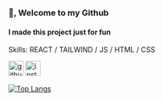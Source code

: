 ### 👋, Welcome to my Github
#### I made this project just for fun

Skills: REACT / TAILWIND / JS / HTML / CSS

[<img src='https://cdn.jsdelivr.net/npm/simple-icons@3.0.1/icons/github.svg' alt='github' height='30'>](https://github.com/Halimp07)  [<img src='https://cdn.jsdelivr.net/npm/simple-icons@3.0.1/icons/instagram.svg' alt='instagram' height='30'>](https://www.instagram.com/d_halimp/)  

[![Top Langs](https://github-readme-stats.vercel.app/api/top-langs/?username=Halimp07)](https://github.com/anuraghazra/github-readme-stats)

